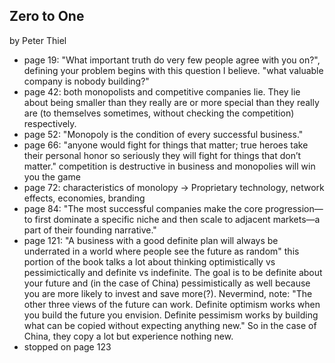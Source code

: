 ## Zero to One

by Peter Thiel

* page 19: "What important truth do very few people agree with you on?", defining your problem begins with this question I believe. "what valuable company is nobody building?"
* page 42: both monopolists and competitive companies lie. They lie about being smaller than they really are or more special than they really are (to themselves sometimes, without checking the competition) respectively.
* page 52: "Monopoly is the condition of every successful business."
* page 66: "anyone would fight for things that matter; true heroes take their personal honor so seriously they will fight for things that don’t matter." competition is destructive in business and monopolies will win you the game
* page 72: characteristics of monolopy -> Proprietary technology, network effects, economies, branding
* page 84: "The most successful companies make the core progression—to first dominate a specific niche and then scale to adjacent markets—a part of their founding narrative."
* page 121: "A business with a good definite plan will always be underrated in a world where people see the future as random" this portion of the book talks a lot about thinking optimistically vs pessimictically and definite vs indefinite. The goal is to be definite about your future and (in the case of China) pessimistically as well because you are more likely to invest and save more(?). Nevermind, note: "The other three views of the future can work. Definite optimism works when you build the future you envision. Definite pessimism works by building what can be copied without expecting anything new." So in the case of China, they copy a lot but experience nothing new. 
* stopped on page 123

